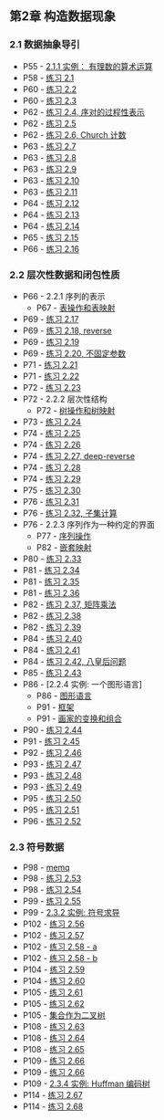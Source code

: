 ## 第2章 构造数据现象

### 2.1 数据抽象导引

* P55 - [2.1.1 实例： 有理数的算术运算](./rat.scm)
* P58 - [练习 2.1](./exercise_2_1.scm)
* P60 - [练习 2.2](./exercise_2_2.scm)
* P60 - [练习 2.3](./exercise_2_3.scm)
* P62 - [练习 2.4, 序对的过程性表示](./exercise_2_4.md)
* P62 - [练习 2.5](./exercise_2_5.md)
* P62 - [练习 2.6, Church 计数](./exercise_2_6.md)
* P63 - [练习 2.7](./exercise_2_7.scm)
* P63 - [练习 2.8](./exercise_2_8.scm)
* P63 - [练习 2.9](./exercise_2_9.md)
* P63 - [练习 2.10](./exercise_2_10.scm)
* P63 - [练习 2.11](./exercise_2_11.scm)
* P64 - [练习 2.12](./exercise_2_12.scm)
* P64 - [练习 2.13](./exercise_2_13.md)
* P64 - [练习 2.14](./exercise_2_14.md)
* P65 - [练习 2.15](./exercise_2_15.md)
* P66 - [练习 2.16](./exercise_2_16.md)

### 2.2 层次性数据和闭包性质

* P66 - 2.2.1 序列的表示
	* P67 - [表操作和表映射](./list_op_map.scm)
* P69 - [练习 2.17](./exercise_2_17.scm)
* P69 - [练习 2.18, reverse](./exercise_2_18.scm)
* P69 - [练习 2.19](./exercise_2_19.md)
* P69 - [练习 2.20, 不固定参数](./exercise_2_20.scm)
* P71 - [练习 2.21](./exercise_2_21.scm)
* P71 - [练习 2.22](./exercise_2_22.md)
* P72 - [练习 2.23](./exercise_2_23.scm)
* P72 - 2.2.2 层次性结构
	* P72 - [树操作和树映射](./tree_op_map.scm)
* P73 - [练习 2.24](./exercise_2_24.md)
* P74 - [练习 2.25](./exercise_2_25.scm)
* P74 - [练习 2.26](./exercise_2_26.scm)
* P74 - [练习 2.27, deep-reverse](./exercise_2_27.scm)
* P74 - [练习 2.28](./exercise_2_28.scm)
* P74 - [练习 2.29](./exercise_2_29.scm)
* P75 - [练习 2.30](./exercise_2_30.scm)
* P76 - [练习 2.31](./exercise_2_31.scm)
* P76 - [练习 2.32, 子集计算](./exercise_2_32.md)
* P76 - 2.2.3 序列作为一种约定的界面
	* P77 - [序列操作](./sequence_operations.scm)
	* P82 - [嵌套映射](./nested_mappings.scm)
* P80 - [练习 2.33](./exercise_2_33.scm)
* P81 - [练习 2.34](./exercise_2_34.scm)
* P81 - [练习 2.35](./exercise_2_35.scm)
* P81 - [练习 2.36](./exercise_2_36.scm)
* P82 - [练习 2.37, 矩阵乘法](./exercise_2_37.scm)
* P82 - [练习 2.38](./exercise_2_38.md)
* P82 - [练习 2.39](./exercise_2_39.scm)
* P84 - [练习 2.40](./exercise_2_40.scm)
* P84 - [练习 2.41](./exercise_2_41.scm)
* P84 - [练习 2.42, 八皇后问题](./exercise_2_42.scm)
* P85 - [练习 2.43](./exercise_2_43.md)
* P86 - [2.2.4 实例: 一个图形语言]
	* P86 - [图形语言](./picture_language.scm)
	* P91 - [框架](./picture_frames.scm)
	* P91 - [画家的变换和组合](./transform-painter.scm)
* P90 - [练习 2.44](./exercise_2_44.scm)
* P91 - [练习 2.45](./exercise_2_45.scm)
* P92 - [练习 2.46](./exercise_2_46.scm)
* P93 - [练习 2.47](./exercise_2_47.scm)
* P93 - [练习 2.48](./exercise_2_48.scm)
* P93 - [练习 2.49](./exercise_2_49.scm)
* P95 - [练习 2.50](./exercise_2_50.scm)
* P95 - [练习 2.51](./exercise_2_51.scm)
* P96 - [练习 2.52](./exercise_2_52.scm)

### 2.3 符号数据

* P98 - [memq](./memq.scm)
* P98 - [练习 2.53](./exercise_2_53.scm)
* P98 - [练习 2.54](./exercise_2_54.scm)
* P99 - [练习 2.55](./exercise_2_55.md)
* P99 - [2.3.2 实例: 符号求导](./symbol_deriv.scm)
* P102 - [练习 2.56](./exercise_2_56.scm)
* P102 - [练习 2.57](./exercise_2_57.scm)
* P102 - [练习 2.58 - a](./exercise_2_58_a.scm)
* P102 - [练习 2.58 - b](./exercise_2_58_b.scm)
* P104 - [练习 2.59](./exercise_2_59.scm)
* P104 - [练习 2.60](./exercise_2_60.md)
* P105 - [练习 2.61](./exercise_2_61_62.scm)
* P105 - [练习 2.62](./exercise_2_61_62.scm)
* P105 - [集合作为二叉树](./binary_tree_set.scm)
* P108 - [练习 2.63](./exercise_2_63.md)
* P108 - [练习 2.64](./exercise_2_64.md)
* P108 - [练习 2.65](./exercise_2_65.scm)
* P109 - [练习 2.66](./exercise_2_66.scm)
* P109 - [练习 2.66](./exercise_2_66.scm)
* P109 - [2.3.4 实例: Huffman 编码树](./huffman_tree.scm)
* P114 - [练习 2.67](./exercise_2_67.md)
* P114 - [练习 2.68](./exercise_2_68.scm)


